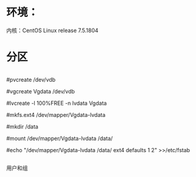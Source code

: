 # 环境：
内核：CentOS Linux release 7.5.1804

# 分区

```

```

#pvcreate /dev/vdb

#vgcreate Vgdata /dev/vdb

#lvcreate -l 100%FREE -n lvdata Vgdata

#mkfs.ext4 /dev/mapper/Vgdata-lvdata

\#mkdir /data

\#mount /dev/mapper/Vgdata-lvdata  /data/

#echo "/dev/mapper/Vgdata-lvdata /data/ ext4 defaults 1 2"  >>/etc/fstab

```

```



用户和组